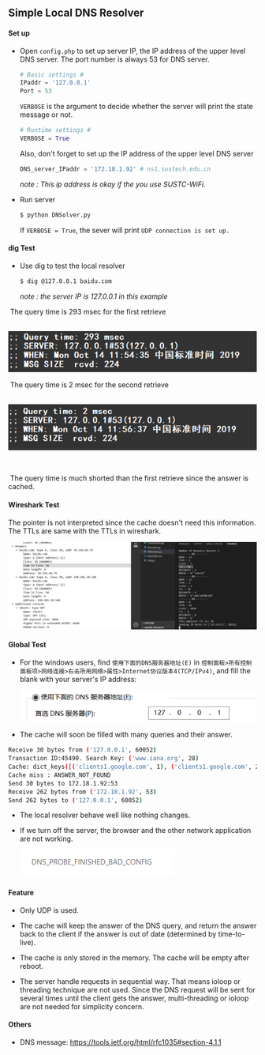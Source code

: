 ## Simple Local DNS Resolver

#### Set up

- Open `config.php` to set up server IP, the IP address of the upper level DNS server. The port number is always 53 for DNS server. 

  ```python
  # Basic settings #
  IPaddr = '127.0.0.1'
  Port = 53
  ```

  `VERBOSE` is the argument to decide whether the server will print the state message or not.

  ```python
  # Runtime settings #
  VERBOSE = True
  ```

  Also, don't forget to set up the IP address of the upper level DNS server

  ```python
  DNS_server_IPaddr = '172.18.1.92' # ns1.sustech.edu.cn
  ```

  *note : This ip address is okay if the you use SUSTC-WiFi.*

- Run server

  ```bash
  $ python DNSolver.py
  ```

  If `VERBOSE = True`, the sever will print `UDP connection is set up.`



#### dig Test

- Use dig to test the local resolver

  ```bash
  $ dig @127.0.0.1 baidu.com
  ```

  *note : the server IP is 127.0.0.1 in this example*

​		The query time is 293 msec for the first retrieve

​		![1571025390088](../../archived/img/1571025390088.png)



​		The query time is 2 msec for the second retrieve

​		![1571025437463](../../archived/img/1571025437463.png)

​		

​		The query time is much shorted than the first retrieve since the answer is cached.



#### Wireshark Test

The pointer is not interpreted since the cache doesn't need this information. The TTLs are same with the TTLs in wireshark.

![1571135704751](../../archived/img/1571135704751.png)





#### Global Test

- For the windows users, find `使用下面的DNS服务器地址(E)` in `控制面板>所有控制面板项>网络连接>右击所用网络>属性>Internet协议版本4(TCP/IPv4)`, and fill the blank with your server's IP address:

  ![1571029614944](../../archived/img/1571029614944.png)

-  The cache will soon be filled with many queries and their answer.

  ```bash
  Receive 30 bytes from ('127.0.0.1', 60052)
  Transaction ID:45490. Search Key: ('www.iana.org', 28)
  Cache: dict_keys([('clients1.google.com', 1), ('clients1.google.com', 28), ('config.pinyin.sogou.com', 1), ('ping.pinyin.sogou.com', 1), ('config.pinyin.sogou.com', 28), ('ping.pinyin.sogou.com', 28), ('download.pinyin.sogou.com', 1), ('download.pinyin.sogou.com', 28), ('vortex.data.microsoft.com', 1), ('vortex.data.microsoft.com', 28), ('www.baidu.com', 1), ('www.baidu.com', 28), ('ss1.bdstatic.com', 1), ('cambrian-images.cdn.bcebos.com', 1), ('ss1.bdstatic.com', 28), ('cambrian-images.cdn.bcebos.com', 28), ('ss0.bdstatic.com', 1), ('ss0.bdstatic.com', 28), ('ss0.baidu.com', 1), ('ss0.baidu.com', 28), ('ss2.baidu.com', 1), ('ss2.baidu.com', 28), ('sp1.baidu.com', 1), ('sp1.baidu.com', 28), ('sp0.baidu.com', 1), ('sp0.baidu.com', 28), ('accounts.google.com', 1), ('accounts.google.com', 28), ('www.sogou.com', 1), ('www.sogou.com', 28), ('suggestion.baidu.com', 1), ('suggestion.baidu.com', 28), ('example.com', 1), ('example.com', 28), ('www.iana.org', 1)])    
  Cache miss : ANSWER_NOT_FOUND
  Send 30 bytes to 172.18.1.92:53
  Receive 262 bytes from ('172.18.1.92', 53)
  Send 262 bytes to ('127.0.0.1', 60052)
  ```

- The local resolver behave well like nothing changes.

- If we turn off the server, the browser and the other network application are not working.

  ![1571029897162](../../archived/img/1571029897162.png)



#### Feature

- Only UDP is used.

- The cache will keep the answer of the DNS query, and return the answer back to the client if the answer is out of date (determined by time-to-live).

- The cache is only stored in the memory. The cache will be empty after reboot.
- The server handle requests in sequential way. That means ioloop or threading technique are not used. Since the DNS request will be sent for several times until the client gets the answer, multi-threading or ioloop are not needed for simplicity concern.


#### Others

 - DNS message: https://tools.ietf.org/html/rfc1035#section-4.1.1
